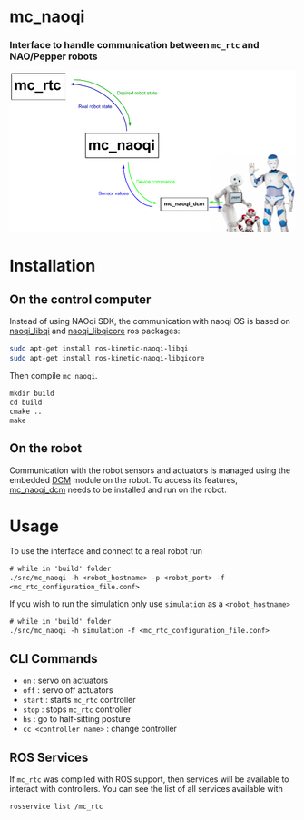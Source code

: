 # mc_naoqi

### Interface to handle communication between `mc_rtc` and NAO/Pepper robots

![mc_naoqi](doc/mc_naoqi.png "mc_naoqi interface")


# Installation

## On the control computer

Instead of using NAOqi SDK, the communication with naoqi OS is based on [naoqi_libqi](http://wiki.ros.org/naoqi_libqi) and [naoqi_libqicore](http://wiki.ros.org/naoqi_libqicore) ros packages:

```sh
sudo apt-get install ros-kinetic-naoqi-libqi
sudo apt-get install ros-kinetic-naoqi-libqicore
```

Then compile `mc_naoqi`.

```
mkdir build
cd build
cmake ..
make
```

## On the robot

Communication with the robot sensors and actuators is managed using the embedded [DCM](http://doc.aldebaran.com/2-1/naoqi/sensors/dcm.html) module on the robot.
To access its features, [mc_naoqi_dcm](https://gite.lirmm.fr/softbankrobotics/mc_naoqi_dcm) needs to be installed and run on the robot.

# Usage

To use the interface and connect to a real robot run

```
# while in 'build' folder
./src/mc_naoqi -h <robot_hostname> -p <robot_port> -f <mc_rtc_configuration_file.conf>
```

If you wish to run the simulation only use `simulation` as a `<robot_hostname>`

```
# while in 'build' folder
./src/mc_naoqi -h simulation -f <mc_rtc_configuration_file.conf>
```

## CLI Commands

- `on` : servo on actuators
- `off` : servo off actuators
- `start` : starts `mc_rtc` controller
- `stop` : stops `mc_rtc` controller
- `hs` : go to half-sitting posture
- `cc <controller name>` : change controller

## ROS Services

If `mc_rtc` was compiled with ROS support, then services will be available to interact with controllers. You can see the list of all services available with

```sh
rosservice list /mc_rtc
```
